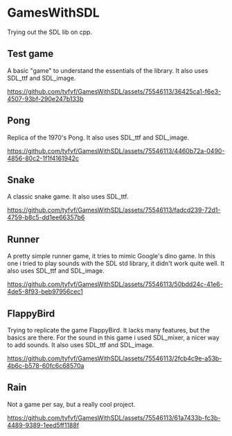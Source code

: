# GamesWithSDL
Trying out the SDL lib on cpp.


## Test game
A basic "game" to understand the essentials of the library. It also uses SDL_ttf and SDL_image.

https://github.com/tyfvf/GamesWithSDL/assets/75546113/36425ca1-f6e3-4507-93bf-290e247b133b

## Pong
Replica of the 1970's Pong. It also uses SDL_ttf and SDL_image.

https://github.com/tyfvf/GamesWithSDL/assets/75546113/4460b72a-0490-4856-80c2-1f1f4161942c

## Snake
A classic snake game. It also uses SDL_ttf.

https://github.com/tyfvf/GamesWithSDL/assets/75546113/fadcd239-72d1-4759-b8c5-dd1ee66357b6

## Runner
A pretty simple runner game, it tries to mimic Google's dino game. In this one i tried to play sounds with the SDL std library, it didn't work quite well. It also uses SDL_ttf and SDL_image.

https://github.com/tyfvf/GamesWithSDL/assets/75546113/50bdd24c-41e6-4de5-8f93-beb97956cec1

## FlappyBird
Trying to replicate the game FlappyBird. It lacks many features, but the basics are there. For the sound in this game i used SDL_mixer, a nicer way to add sounds. It also uses SDL_ttf and SDL_image.

https://github.com/tyfvf/GamesWithSDL/assets/75546113/2fcb4c9e-a53b-4b6c-b578-60fc6c68570a

## Rain
Not a game per say, but a really cool project.

https://github.com/tyfvf/GamesWithSDL/assets/75546113/61a7433b-fc3b-4489-9389-1eed5ff1188f
